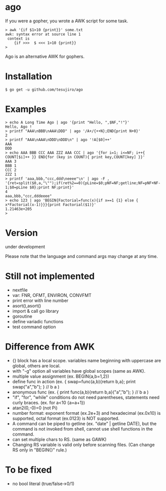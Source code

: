 # ago
If you were a gopher, you wrote a AWK script for some task.
```
> awk '{if $1>10 {print}}' some.txt
awk: syntax error at source line 1
 context is
	{if >>>  $ <<< 1>10 {print}}
>
```
Ago is an alternative AWK for gophers.

# Installation
```
$ go get -u github.com/tesujiro/ago
```

# Examples
```
> echo A Long Time Ago | ago '{print "Hello, ",$NF,"!"}'
Hello, Ago !
> printf "AAA\nBBB\nAAA\DDD" | ago '/A+/{++N};END{print N+0}'
2
> printf "AAA\nAAA\nDDD\nDDD\n" | ago '!A[$0]++'
AAA
DDD
> echo AAA BBB CCC AAA ZZZ AAA CCC | ago '{for i=1; i<=NF; i++{ COUNT[$i]++ }} END{for (key in COUNT){ print key,COUNT[key] }}'
AAA 3
BBB 1
CCC 2
ZZZ 1
> printf 'aaa,bbb,"ccc,ddd\neeee"\n' | ago -F , '{ret=split($0,a,"\"");if(ret%2==0){pLine=$0;pNF=NF;getline;NF=pNF+NF-1;$0=pLine $0};print NF;print}'
4
aaa,bbb,"ccc,dddeeee"
> echo 123 | ago 'BEGIN{Factorial=func(x){if x==1 {1} else { x*Factorial(x-1)}}}{print Factorial($1)}'
1.21463e+205
>

```

# Version
under development

Please note that the language and command args may change at any time.


# Still not implemented
* nextfile
* var: FNR, OFMT, ENVIRON, CONVFMT
* print error with line number
* asort(),asort()
* import & call go library
* goroutine
* define variadic functions
* test command option

# Difference from AWK
* {} block has a local scope. variables name beginning with uppercase are global, others are local.
* with "-g" option all variables have global scopes (same as AWK).
* multiple value assignment (ex. BEGIN{a,b=1,2})
* define func in action (ex. { swap=func(a,b){return b,a}; print swap("a","b"); } // b a )
* anonymous func (ex. { print func(a,b){return b,a}("a","b"); } // b a )
* "if", "for", "while" conditions do not need parentheses, statements need curly braces. (ex. for a<10 {a=a+1}) 
* atan2(0,-0)=0 (not Pi)
* number format: exponent format (ex.2e+3) and hexadecimal (ex.0x10) is supported, octal format (ex.0123) is NOT supported.
* A command can be piped to getline (ex. "date" | getline DATE), but the command is not invoked from shell, cannot use shell functions in the command.
* can set multiple chars to RS. (same as GAWK)
* Changing RS variable is valid only before scanning files. (Can change RS only in "BEGIN{}" rule.)

# To be fixed
* no bool literal (true/false->0/1)
